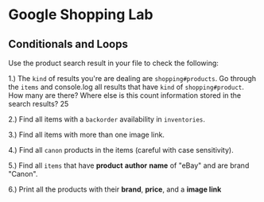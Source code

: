 # Google Shopping Lab
## Conditionals and Loops


Use the product search result in your file to check the following:

1.) The `kind` of results you're are dealing  are `shopping#products`. Go through the `items` and console.log all results that have `kind` of `shopping#product`. How many are there? Where else is this count information stored in the search results?
25

2.) Find all items with a `backorder` availability in `inventories`.


3.) Find all items with more than one image link.

4.) Find all `canon` products in the items (careful with case sensitivity).

5.) Find all `items` that have **product** **author** **name** of "eBay" and are brand "Canon".

6.) Print all the products with their **brand**, **price**, and a **image link**
